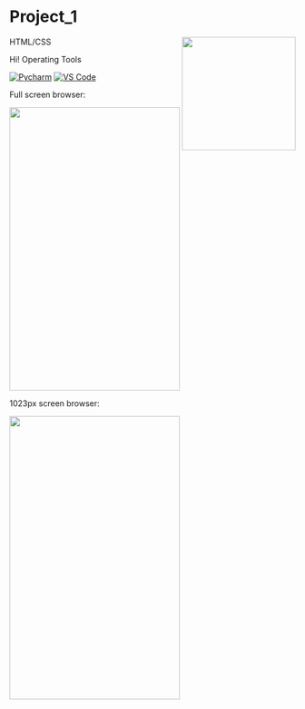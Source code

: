 # Project_1
HTML/CSS <img align='right' src='https://media.giphy.com/media/bcKmIWkUMCjVm/giphy.gif' width='200"'>

Hi! Operating Tools 


[![Pycharm](https://img.shields.io/badge/IDE-PyCharm-yellow?style=flat-square&logo=JetBrains)](https://www.jetbrains.com/pycharm/)
[![VS Code](https://img.shields.io/badge/IDE-VSCode-%23007ACC?style=flat-square&logo=Visual-studio-code)](https://code.visualstudio.com/)

Full screen browser:

<img src=https://user-images.githubusercontent.com/117024752/211190695-99448182-144f-41e7-b500-336977ccc0f5.png width=300 height=500>

1023px screen browser:


<img src=https://user-images.githubusercontent.com/117024752/211190784-d589e092-d492-4c61-b7b3-016e38f70f9c.png width=300 height=500>


